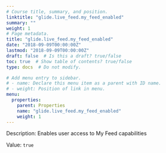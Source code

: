 ```yaml
---
# Course title, summary, and position.
linktitle: "glide.live_feed.my_feed_enabled"
summary: ""
weight: 1
# Page metadata.
title: "glide.live_feed.my_feed_enabled"
date: "2018-09-09T00:00:00Z"
lastmod: "2018-09-09T00:00:00Z"
draft: false  # Is this a draft? true/false
toc: true  # Show table of contents? true/false
type: docs  # Do not modify.

# Add menu entry to sidebar.
# - name: Declare this menu item as a parent with ID name.
# - weight: Position of link in menu.
menu:
  properties:
    parent: Properties
    name: "glide.live_feed.my_feed_enabled"
    weight: 1
---
```


Description: Enables user access to My Feed capabilities


Value: `true`